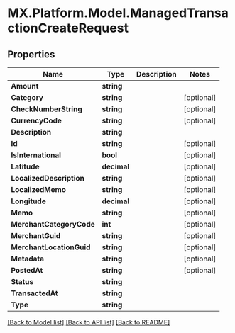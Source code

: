 # MX.Platform.Model.ManagedTransactionCreateRequest

## Properties

Name | Type | Description | Notes
------------ | ------------- | ------------- | -------------
**Amount** | **string** |  | 
**Category** | **string** |  | [optional] 
**CheckNumberString** | **string** |  | [optional] 
**CurrencyCode** | **string** |  | [optional] 
**Description** | **string** |  | 
**Id** | **string** |  | [optional] 
**IsInternational** | **bool** |  | [optional] 
**Latitude** | **decimal** |  | [optional] 
**LocalizedDescription** | **string** |  | [optional] 
**LocalizedMemo** | **string** |  | [optional] 
**Longitude** | **decimal** |  | [optional] 
**Memo** | **string** |  | [optional] 
**MerchantCategoryCode** | **int** |  | [optional] 
**MerchantGuid** | **string** |  | [optional] 
**MerchantLocationGuid** | **string** |  | [optional] 
**Metadata** | **string** |  | [optional] 
**PostedAt** | **string** |  | [optional] 
**Status** | **string** |  | 
**TransactedAt** | **string** |  | 
**Type** | **string** |  | 

[[Back to Model list]](../README.md#documentation-for-models) [[Back to API list]](../README.md#documentation-for-api-endpoints) [[Back to README]](../README.md)

